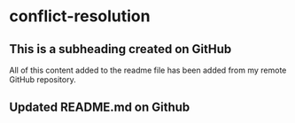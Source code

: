 # conflict-resolution
## This is a subheading created on GitHub

  All of this content added to the readme file has been added from my remote GitHub repository.
  
  ## Updated README.md on Github

